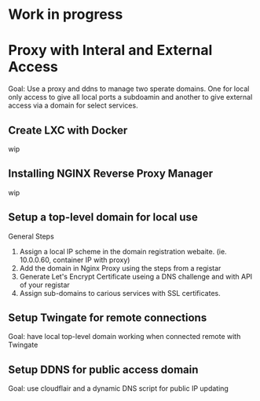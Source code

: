 # Work in progress

# Proxy with Interal and External Access

Goal: Use a proxy and ddns to manage two sperate domains. One for local only access to give all local ports a subdoamin and another to give external access via a domain for select services.

## Create LXC with Docker
wip
## Installing NGINX Reverse Proxy Manager
wip
## Setup a top-level domain for local use
General Steps
1. Assign a local IP scheme in the domain registration webaite. (ie. 10.0.0.60, container IP with proxy)
2. Add the domain in Nginx Proxy using the steps from a registar
3. Generate Let's Encrypt Certificate useing a DNS challenge and with API of your registar
4. Assign sub-domains to carious services with SSL certificates.
## Setup Twingate for remote connections
Goal: have local top-level domain working when connected remote with Twingate
## Setup DDNS for public access domain
Goal: use cloudflair and a dynamic DNS script for public IP updating

